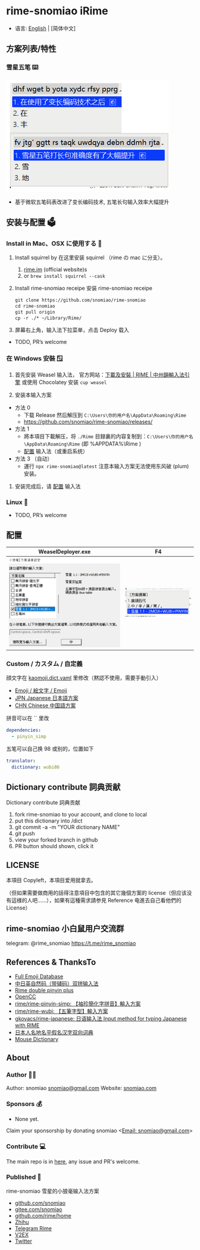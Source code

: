 # rime-snomiao iRime

- 语言: [English](./README.md) | [简体中文]

## 方案列表/特性

### 雪星五笔 ⌨️

![](media/vary-length-wubi.png)

- 基于微软五笔码表改进了变长编码技术, 五笔长句输入效率大幅提升

## 安装与配置 🗳️

### Install in Mac、OSX に使用する 🍎

1. Install squirrel by 在这里安装 squirrel （rime の mac に分支）。

   1. [rime.im](https://rime.im) (official website)s
   2. or `brew install squirrel --cask`

2. Install rime-snomiao receipe 安装 rime-snomiao receipe

   ```shell
   git clone https://github.com/snomiao/rime-snomiao
   cd rime-snomiao
   git pull origin
   cp -r ./* ~/Library/Rime/
   ```

3. 屏幕右上角，输入法下拉菜单，点击 Deploy 载入

- TODO, PR’s welcome

### 在 Windows 安裝 🪟

1. 首先安装 Weasel 输入法，
   官方网站：[下載及安裝 | RIME | 中州韻輸入法引擎](https://rime.im/download/)
   或使用 Chocolatey 安装 `cup weasel`

2. 安装本输入方案

- 方法 0
  - 下载 Release 然后解压到 `C:\Users\你的用户名\AppData\Roaming\Rime`
  - https://github.com/snomiao/rime-snomiao/releases/
- 方法 1
  - 將本項目下載解压，将 `./Rime` 目録裏的内容复制到：`C:\Users\你的用户名\AppData\Roaming\Rime` (即 %APPDATA%\Rime )
  - [配置](#配置) 输入法（或重启系统）
  <!-- - 方法 2
  - 運行
    ````
    git clone https://github.com/snomiao/rime-snomiao
    cd rime-snomiao
    git pull
    cd devtools
    install.bat
    ``` -->
- 方法 3 （自动）
  - 運行 `npx rime-snomiao@latest`
    注意本输入方案无法使用东风破 (plum) 安装。

1. 安装完成后，请 [配置](#配置) 输入法

### Linux 🐧

- TODO, PR’s welcome

## 配置

| WeaselDeployer.exe          | F4                          |
| --------------------------- | --------------------------- |
| ![config](media/config.png) | ![select](media/select.png) |

### Custom / カスタム / 自定義

顔文字在 [kaomoji.dict.yaml](./kaomoji.dict.yaml) 里修改（黙認不使用，需要手動引入）

- [Emoji / 絵文字 / Emoji](./Rime/opencc/zh_emoji_word.json)
- [JPN Japanese 日本語方案](./Rime/sno_japanese.schema.yaml)
- [CHN Chinese 中国語方案](./Rime/sno_chinese.schema.yaml)

拼音可以在 `` 里改

```yaml
dependencies:
  - pinyin_simp
```

五笔可以自己换 98 或别的，位置如下

```yaml
translator:
  dictionary: wubi86
```

## Dictionary contribute 詞典贡献

Dictionary contribute 詞典贡献

1. fork rime-snomiao to your account, and clone to local
2. put this dictionary into /dict
3. git commit -a -m "YOUR dictionary NAME"
4. git push
5. view your forked branch in github
6. PR button should shown, click it

## LICENSE

本項目 Copyleft，本項目爱用就拿去。

（但如果需要做商用的話得注意項目中包含的其它幾個方案的 license（但应该没有這様的人吧……），如果有這種需求請参見 Reference 电進去自己看他們的 License）

## rime-snomiao 小白鼠用户交流群

telegram: @rime_snomiao https://t.me/rime_snomiao

## References & ThanksTo

- [Full Emoji Database](https://www.kaggle.com/datasets/eliasdabbas/emoji-data-descriptions-codepoints?resource=download)
- [中日英自然码（带辅码）双拼输入法](https://github.com/lippmann/lrime)
- [Rime double pinyin plus](https://github.com/mutoe/rime)
- [OpenCC](https://github.com/BYVoid/OpenCC)
- [rime/rime-pinyin-simp: 【袖珍簡化字拼音】輸入方案](https://github.com/rime/rime-pinyin-simp)
- [rime/rime-wubi: 【五筆字型】輸入方案](https://github.com/rime/rime-wubi)
- [gkovacs/rime-japanese: 日语输入法 Input method for typing Japanese with RIME](https://github.com/gkovacs/rime-japanese/)
- [日本人名地名平假名汉字双向词典](https://mdict.org/post/riben-renming-diming/)
- [Mouse Dictionary](https://github.com/wtetsu/mouse-dictionary/wiki/Download-dictionary-data)

## About

### Author 👩‍💻

Author: snomiao <snomiao@gmail.com>
Website: [snomiao.com](https://snomiao.com)

### Sponsors 💰

- None yet.

Claim your sponsorship by donating snomiao <[Email: snomiao@gmail.com](mailto:snomiao@gmail.com)>

### Contribute 💻

The main repo is in [here](https://github.com/snomiao/rime-snomiao#readme), any issue and PR's welcome.

### Published 📰

rime-snomiao 雪星的小狼毫输入法方案

- [github.com/snomiao](https://github.com/snomiao/rime-snomiao)
- [gitee.com/snomiao](https://gitee.com/snomiao/rime-snomiao)
- [github.com/rime/home](https://github.com/rime/home/issues/68#issuecomment-1383913014)
- [Zhihu](https://zhuanlan.zhihu.com/p/599268754)
- [Telegram Rime](https://t.me/loverime/41196)
- [V2EX](https://www.v2ex.com/t/909117)
- [Twitter](https://twitter.com/snomiao/status/1614586337822375936)
